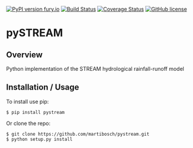 [![PyPI version fury.io](https://badge.fury.io/py/pystream.svg)](https://pypi.python.org/pypi/pystream/)
[![Build Status](https://travis-ci.org/martibosch/pystream.svg?branch=master)](https://travis-ci.org/martibosch/pystream)
[![Coverage Status](https://coveralls.io/repos/github/martibosch/pystream/badge.svg?branch=master)](https://coveralls.io/github/martibosch/pystream?branch=master)
[![GitHub license](https://img.shields.io/github/license/martibosch/pystream.svg)](https://github.com/martibosch/pystream/blob/master/LICENSE)

pySTREAM
===============================

Overview
--------

Python implementation of the STREAM hydrological rainfall-runoff model

Installation / Usage
--------------------

To install use pip:

    $ pip install pystream


Or clone the repo:

    $ git clone https://github.com/martibosch/pystream.git
    $ python setup.py install

